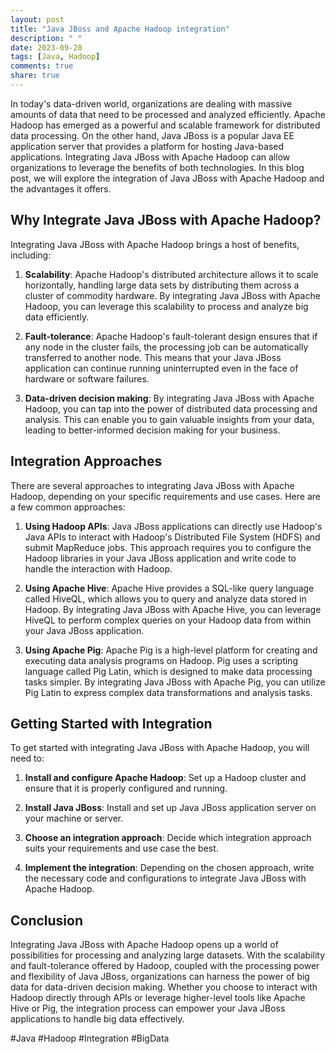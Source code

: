 ```yaml
---
layout: post
title: "Java JBoss and Apache Hadoop integration"
description: " "
date: 2023-09-28
tags: [Java, Hadoop]
comments: true
share: true
---
```


In today's data-driven world, organizations are dealing with massive amounts of data that need to be processed and analyzed efficiently. Apache Hadoop has emerged as a powerful and scalable framework for distributed data processing. On the other hand, Java JBoss is a popular Java EE application server that provides a platform for hosting Java-based applications. Integrating Java JBoss with Apache Hadoop can allow organizations to leverage the benefits of both technologies. In this blog post, we will explore the integration of Java JBoss with Apache Hadoop and the advantages it offers.

## Why Integrate Java JBoss with Apache Hadoop?

Integrating Java JBoss with Apache Hadoop brings a host of benefits, including:

1. **Scalability**: Apache Hadoop's distributed architecture allows it to scale horizontally, handling large data sets by distributing them across a cluster of commodity hardware. By integrating Java JBoss with Apache Hadoop, you can leverage this scalability to process and analyze big data efficiently.

2. **Fault-tolerance**: Apache Hadoop's fault-tolerant design ensures that if any node in the cluster fails, the processing job can be automatically transferred to another node. This means that your Java JBoss application can continue running uninterrupted even in the face of hardware or software failures.

3. **Data-driven decision making**: By integrating Java JBoss with Apache Hadoop, you can tap into the power of distributed data processing and analysis. This can enable you to gain valuable insights from your data, leading to better-informed decision making for your business.

## Integration Approaches

There are several approaches to integrating Java JBoss with Apache Hadoop, depending on your specific requirements and use cases. Here are a few common approaches:

1. **Using Hadoop APIs**: Java JBoss applications can directly use Hadoop's Java APIs to interact with Hadoop's Distributed File System (HDFS) and submit MapReduce jobs. This approach requires you to configure the Hadoop libraries in your Java JBoss application and write code to handle the interaction with Hadoop.

2. **Using Apache Hive**: Apache Hive provides a SQL-like query language called HiveQL, which allows you to query and analyze data stored in Hadoop. By integrating Java JBoss with Apache Hive, you can leverage HiveQL to perform complex queries on your Hadoop data from within your Java JBoss application.

3. **Using Apache Pig**: Apache Pig is a high-level platform for creating and executing data analysis programs on Hadoop. Pig uses a scripting language called Pig Latin, which is designed to make data processing tasks simpler. By integrating Java JBoss with Apache Pig, you can utilize Pig Latin to express complex data transformations and analysis tasks.

## Getting Started with Integration

To get started with integrating Java JBoss with Apache Hadoop, you will need to:

1. **Install and configure Apache Hadoop**: Set up a Hadoop cluster and ensure that it is properly configured and running.

2. **Install Java JBoss**: Install and set up Java JBoss application server on your machine or server.

3. **Choose an integration approach**: Decide which integration approach suits your requirements and use case the best.

4. **Implement the integration**: Depending on the chosen approach, write the necessary code and configurations to integrate Java JBoss with Apache Hadoop.

## Conclusion

Integrating Java JBoss with Apache Hadoop opens up a world of possibilities for processing and analyzing large datasets. With the scalability and fault-tolerance offered by Hadoop, coupled with the processing power and flexibility of Java JBoss, organizations can harness the power of big data for data-driven decision making. Whether you choose to interact with Hadoop directly through APIs or leverage higher-level tools like Apache Hive or Pig, the integration process can empower your Java JBoss applications to handle big data effectively.

#Java #Hadoop #Integration #BigData